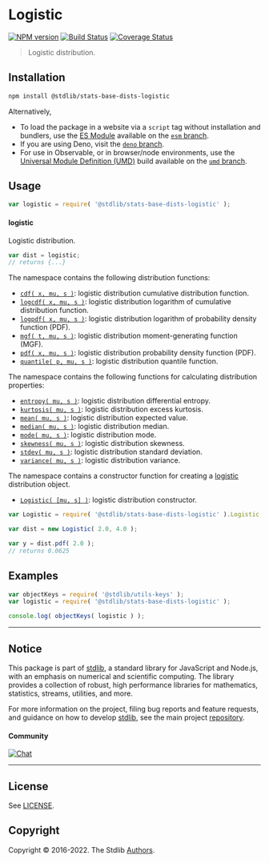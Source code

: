<!--

@license Apache-2.0

Copyright (c) 2018 The Stdlib Authors.

Licensed under the Apache License, Version 2.0 (the "License");
you may not use this file except in compliance with the License.
You may obtain a copy of the License at

   http://www.apache.org/licenses/LICENSE-2.0

Unless required by applicable law or agreed to in writing, software
distributed under the License is distributed on an "AS IS" BASIS,
WITHOUT WARRANTIES OR CONDITIONS OF ANY KIND, either express or implied.
See the License for the specific language governing permissions and
limitations under the License.

-->

# Logistic

[![NPM version][npm-image]][npm-url] [![Build Status][test-image]][test-url] [![Coverage Status][coverage-image]][coverage-url] <!-- [![dependencies][dependencies-image]][dependencies-url] -->

> Logistic distribution.

<section class="installation">

## Installation

```bash
npm install @stdlib/stats-base-dists-logistic
```

Alternatively,

-   To load the package in a website via a `script` tag without installation and bundlers, use the [ES Module][es-module] available on the [`esm` branch][esm-url].
-   If you are using Deno, visit the [`deno` branch][deno-url].
-   For use in Observable, or in browser/node environments, use the [Universal Module Definition (UMD)][umd] build available on the [`umd` branch][umd-url].

</section>

<section class="usage">

## Usage

```javascript
var logistic = require( '@stdlib/stats-base-dists-logistic' );
```

#### logistic

Logistic distribution.

```javascript
var dist = logistic;
// returns {...}
```

The namespace contains the following distribution functions:

<!-- <toc pattern="*+(cdf|pdf|mgf|quantile)*"> -->

<div class="namespace-toc">

-   <span class="signature">[`cdf( x, mu, s )`][@stdlib/stats/base/dists/logistic/cdf]</span><span class="delimiter">: </span><span class="description">logistic distribution cumulative distribution function.</span>
-   <span class="signature">[`logcdf( x, mu, s )`][@stdlib/stats/base/dists/logistic/logcdf]</span><span class="delimiter">: </span><span class="description">logistic distribution logarithm of cumulative distribution function.</span>
-   <span class="signature">[`logpdf( x, mu, s )`][@stdlib/stats/base/dists/logistic/logpdf]</span><span class="delimiter">: </span><span class="description">logistic distribution logarithm of probability density function (PDF).</span>
-   <span class="signature">[`mgf( t, mu, s )`][@stdlib/stats/base/dists/logistic/mgf]</span><span class="delimiter">: </span><span class="description">logistic distribution moment-generating function (MGF).</span>
-   <span class="signature">[`pdf( x, mu, s )`][@stdlib/stats/base/dists/logistic/pdf]</span><span class="delimiter">: </span><span class="description">logistic distribution probability density function (PDF).</span>
-   <span class="signature">[`quantile( p, mu, s )`][@stdlib/stats/base/dists/logistic/quantile]</span><span class="delimiter">: </span><span class="description">logistic distribution quantile function.</span>

</div>

<!-- </toc> -->

The namespace contains the following functions for calculating distribution properties:

<!-- <toc pattern="*+(entropy|kurtosis|mean|median|mode|skewness|stdev|variance)*"> -->

<div class="namespace-toc">

-   <span class="signature">[`entropy( mu, s )`][@stdlib/stats/base/dists/logistic/entropy]</span><span class="delimiter">: </span><span class="description">logistic distribution differential entropy.</span>
-   <span class="signature">[`kurtosis( mu, s )`][@stdlib/stats/base/dists/logistic/kurtosis]</span><span class="delimiter">: </span><span class="description">logistic distribution excess kurtosis.</span>
-   <span class="signature">[`mean( mu, s )`][@stdlib/stats/base/dists/logistic/mean]</span><span class="delimiter">: </span><span class="description">logistic distribution expected value.</span>
-   <span class="signature">[`median( mu, s )`][@stdlib/stats/base/dists/logistic/median]</span><span class="delimiter">: </span><span class="description">logistic distribution median.</span>
-   <span class="signature">[`mode( mu, s )`][@stdlib/stats/base/dists/logistic/mode]</span><span class="delimiter">: </span><span class="description">logistic distribution mode.</span>
-   <span class="signature">[`skewness( mu, s )`][@stdlib/stats/base/dists/logistic/skewness]</span><span class="delimiter">: </span><span class="description">logistic distribution skewness.</span>
-   <span class="signature">[`stdev( mu, s )`][@stdlib/stats/base/dists/logistic/stdev]</span><span class="delimiter">: </span><span class="description">logistic distribution standard deviation.</span>
-   <span class="signature">[`variance( mu, s )`][@stdlib/stats/base/dists/logistic/variance]</span><span class="delimiter">: </span><span class="description">logistic distribution variance.</span>

</div>

<!-- </toc> -->

The namespace contains a constructor function for creating a [logistic][logistic-distribution] distribution object.

<!-- <toc pattern="*ctor*"> -->

<div class="namespace-toc">

-   <span class="signature">[`Logistic( [mu, s] )`][@stdlib/stats/base/dists/logistic/ctor]</span><span class="delimiter">: </span><span class="description">logistic distribution constructor.</span>

</div>

<!-- </toc> -->

```javascript
var Logistic = require( '@stdlib/stats-base-dists-logistic' ).Logistic;

var dist = new Logistic( 2.0, 4.0 );

var y = dist.pdf( 2.0 );
// returns 0.0625
```

</section>

<!-- /.usage -->

<section class="examples">

## Examples

<!-- TODO: better examples -->

<!-- eslint no-undef: "error" -->

```javascript
var objectKeys = require( '@stdlib/utils-keys' );
var logistic = require( '@stdlib/stats-base-dists-logistic' );

console.log( objectKeys( logistic ) );
```

</section>

<!-- /.examples -->

<!-- Section for related `stdlib` packages. Do not manually edit this section, as it is automatically populated. -->

<section class="related">

</section>

<!-- /.related -->

<!-- Section for all links. Make sure to keep an empty line after the `section` element and another before the `/section` close. -->


<section class="main-repo" >

* * *

## Notice

This package is part of [stdlib][stdlib], a standard library for JavaScript and Node.js, with an emphasis on numerical and scientific computing. The library provides a collection of robust, high performance libraries for mathematics, statistics, streams, utilities, and more.

For more information on the project, filing bug reports and feature requests, and guidance on how to develop [stdlib][stdlib], see the main project [repository][stdlib].

#### Community

[![Chat][chat-image]][chat-url]

---

## License

See [LICENSE][stdlib-license].


## Copyright

Copyright &copy; 2016-2022. The Stdlib [Authors][stdlib-authors].

</section>

<!-- /.stdlib -->

<!-- Section for all links. Make sure to keep an empty line after the `section` element and another before the `/section` close. -->

<section class="links">

[npm-image]: http://img.shields.io/npm/v/@stdlib/stats-base-dists-logistic.svg
[npm-url]: https://npmjs.org/package/@stdlib/stats-base-dists-logistic

[test-image]: https://github.com/stdlib-js/stats-base-dists-logistic/actions/workflows/test.yml/badge.svg?branch=main
[test-url]: https://github.com/stdlib-js/stats-base-dists-logistic/actions/workflows/test.yml?query=branch:main

[coverage-image]: https://img.shields.io/codecov/c/github/stdlib-js/stats-base-dists-logistic/main.svg
[coverage-url]: https://codecov.io/github/stdlib-js/stats-base-dists-logistic?branch=main

<!--

[dependencies-image]: https://img.shields.io/david/stdlib-js/stats-base-dists-logistic.svg
[dependencies-url]: https://david-dm.org/stdlib-js/stats-base-dists-logistic/main

-->

[chat-image]: https://img.shields.io/gitter/room/stdlib-js/stdlib.svg
[chat-url]: https://gitter.im/stdlib-js/stdlib/

[stdlib]: https://github.com/stdlib-js/stdlib

[stdlib-authors]: https://github.com/stdlib-js/stdlib/graphs/contributors

[umd]: https://github.com/umdjs/umd
[es-module]: https://developer.mozilla.org/en-US/docs/Web/JavaScript/Guide/Modules

[deno-url]: https://github.com/stdlib-js/stats-base-dists-logistic/tree/deno
[umd-url]: https://github.com/stdlib-js/stats-base-dists-logistic/tree/umd
[esm-url]: https://github.com/stdlib-js/stats-base-dists-logistic/tree/esm

[stdlib-license]: https://raw.githubusercontent.com/stdlib-js/stats-base-dists-logistic/main/LICENSE

[logistic-distribution]: https://en.wikipedia.org/wiki/Logistic_distribution

<!-- <toc-links> -->

[@stdlib/stats/base/dists/logistic/ctor]: https://github.com/stdlib-js/stats-base-dists-logistic-ctor

[@stdlib/stats/base/dists/logistic/entropy]: https://github.com/stdlib-js/stats-base-dists-logistic-entropy

[@stdlib/stats/base/dists/logistic/kurtosis]: https://github.com/stdlib-js/stats-base-dists-logistic-kurtosis

[@stdlib/stats/base/dists/logistic/mean]: https://github.com/stdlib-js/stats-base-dists-logistic-mean

[@stdlib/stats/base/dists/logistic/median]: https://github.com/stdlib-js/stats-base-dists-logistic-median

[@stdlib/stats/base/dists/logistic/mode]: https://github.com/stdlib-js/stats-base-dists-logistic-mode

[@stdlib/stats/base/dists/logistic/skewness]: https://github.com/stdlib-js/stats-base-dists-logistic-skewness

[@stdlib/stats/base/dists/logistic/stdev]: https://github.com/stdlib-js/stats-base-dists-logistic-stdev

[@stdlib/stats/base/dists/logistic/variance]: https://github.com/stdlib-js/stats-base-dists-logistic-variance

[@stdlib/stats/base/dists/logistic/cdf]: https://github.com/stdlib-js/stats-base-dists-logistic-cdf

[@stdlib/stats/base/dists/logistic/logcdf]: https://github.com/stdlib-js/stats-base-dists-logistic-logcdf

[@stdlib/stats/base/dists/logistic/logpdf]: https://github.com/stdlib-js/stats-base-dists-logistic-logpdf

[@stdlib/stats/base/dists/logistic/mgf]: https://github.com/stdlib-js/stats-base-dists-logistic-mgf

[@stdlib/stats/base/dists/logistic/pdf]: https://github.com/stdlib-js/stats-base-dists-logistic-pdf

[@stdlib/stats/base/dists/logistic/quantile]: https://github.com/stdlib-js/stats-base-dists-logistic-quantile

<!-- </toc-links> -->

</section>

<!-- /.links -->
